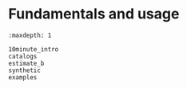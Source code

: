 # Fundamentals and usage

```{toctree}
:maxdepth: 1

10minute_intro
catalogs
estimate_b
synthetic
examples
```